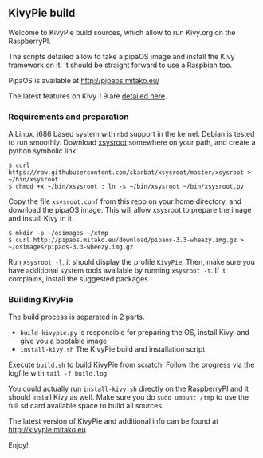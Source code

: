 ## KivyPie build

Welcome to KivyPie build sources, which allow to run Kivy.org on the RaspberryPI.

The scripts detailed allow to take a pipaOS image and install the Kivy framework on it.
It should be straight forward to use a Raspbian too.

PipaOS is available at http://pipaos.mitako.eu/

The latest features on Kivy 1.9 are [detailed here](http://kivy.org/planet/2015/04/kivy-1-9%C2%A0released/).

### Requirements and preparation

A Linux, i686 based system with `nbd` support in the kernel. Debian is tested to run smoothly.
Download [xsysroot](https://github.com/skarbat/xsysroot) somewhere on your path, and create a python symbolic link:

```
$ curl https://raw.githubusercontent.com/skarbat/xsysroot/master/xsysroot > ~/bin/xsysroot
$ chmod +x ~/bin/xsysroot ; ln -s ~/bin/xsysroot ~/bin/xsysroot.py
```

Copy the file `xsysroot.conf` from this repo on your home directory, and download
the pipaOS image. This will allow xsysroot to prepare the image and install Kivy in it.

```
$ mkdir -p ~/osimages ~/xtmp
$ curl http://pipaos.mitako.eu/download/pipaos-3.3-wheezy.img.gz > ~/osimages/pipaos-3.3-wheezy.img.gz
```

Run `xsysroot -l`, it should display the profile `KivyPie`. Then, make sure you have additional system tools
available by running `xsysroot -t`. If it complains, install the suggested packages.

### Building KivyPie

The build process is separated in 2 parts. 

 * `build-kivypie.py` is responsible for preparing the OS, install Kivy, and give you a bootable image
 * `install-kivy.sh` The KivyPie build and installation script

Execute `build.sh` to build KivyPie from scratch. Follow the progress via the logfile with `tail -f build.log`.

You could actually run `install-kivy.sh` directly on the RaspberryPI and it should install Kivy as well.
Make sure you do `sudo umount /tmp` to use the full sd card available space to build all sources.

The latest version of KivyPie and additional info can be found at http://kivypie.mitako.eu

Enjoy!
